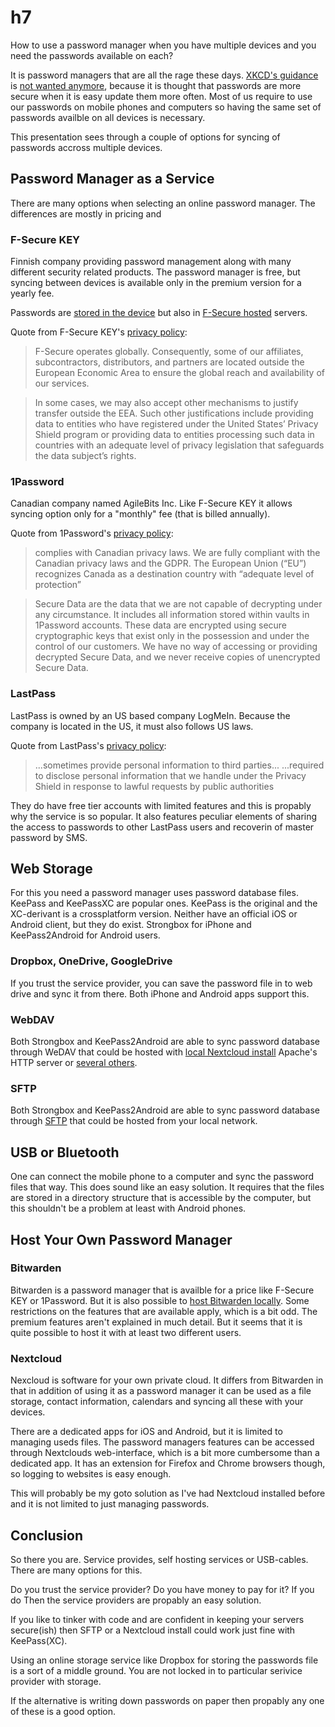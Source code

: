 # h7

How to use a password manager when you have multiple devices and you need the
passwords available on each? 

It is password managers that are all the rage these days. [XKCD's guidance][8] is
[not wanted anymore][7], because it is thought that passwords are more secure
when it is easy update them more often. Most of us require to use our passwords
on mobile phones and computers so having the same set of passwords availble on
all devices is necessary.

This presentation sees through a couple of options for syncing of
passwords accross multiple devices.

## Password Manager as a Service

There are many options when selecting an online password manager. The
differences are mostly in pricing and 

### F-Secure KEY

Finnish company providing password management along with many different security
related products. The password manager is free, but syncing between devices is 
available only in the premium version for a yearly fee.

Passwords are [stored in the device][2] but also in [F-Secure hosted][3]
servers.

Quote from F-Secure KEY's [privacy policy][3]:

> F-Secure operates globally. Consequently, some of our affiliates,
> subcontractors, distributors, and partners are located outside the European
> Economic Area to ensure the global reach and availability of our services.

> In some cases, we may also accept other mechanisms to justify transfer outside
> the EEA. Such other justifications include providing data to entities who have
> registered under the United States’ Privacy Shield program or providing data
> to entities processing such data in countries with an adequate level of
> privacy legislation that safeguards the data subject’s rights.

### 1Password

Canadian company named AgileBits Inc. Like F-Secure KEY it allows syncing option
only for a "monthly" fee (that is billed annually).

Quote from 1Password's [privacy policy][10]:

> complies with Canadian privacy laws. We are fully compliant with the Canadian
> privacy laws and the GDPR. The European Union (“EU”) recognizes Canada as a
> destination country with “adequate level of protection”

> Secure Data are the data that we are not capable of decrypting under any
> circumstance. It includes all information stored within vaults in 1Password
> accounts. These data are encrypted using secure cryptographic keys that exist
> only in the possession and under the control of our customers. We have no way
> of accessing or providing decrypted Secure Data, and we never receive copies
> of unencrypted Secure Data.

### LastPass

LastPass is owned by an US based company LogMeIn. Because the company is
located in the US, it must also follows US laws.

Quote from LastPass's [privacy policy][9]:

> ...sometimes provide personal information to third parties...
> ...required to disclose personal information that we handle under the Privacy
> Shield in response to lawful requests by public authorities

They do have free tier accounts with limited features and this is propably why
the service is so popular. It also features peculiar elements of sharing the
access to passwords to other LastPass users and recoverin of master password by
SMS.

## Web Storage

For this you need a password manager uses password database files. KeePass
and KeePassXC are popular ones. KeePass is the original and the XC-derivant is a
crossplatform version. Neither have an official iOS or Android client, but they
do exist. Strongbox for iPhone and KeePass2Android for Android users.

### Dropbox, OneDrive, GoogleDrive

If you trust the service provider, you can save the password file in to web
drive and sync it from there. Both iPhone and Android apps support this.

### WebDAV

Both Strongbox and KeePass2Android are able to sync password database through
WeDAV that could be hosted with [local Nextcloud install][5] Apache's HTTP
server or [several others][11].

### SFTP

Both Strongbox and KeePass2Android are able to sync password database through
[SFTP][12] that could be hosted from your local network.

## USB or Bluetooth

One can connect the mobile phone to a computer and sync the password files
that way. This does sound like an easy solution. It requires that the files are
stored in a directory structure that is accessible by the computer, but this
shouldn't be a problem at least with Android phones.

## Host Your Own Password Manager

### Bitwarden

Bitwarden is a password manager that is availble for a price like F-Secure KEY
or 1Password. But it is also possible to [host Bitwarden locally][6]. Some
restrictions on the features that are available apply, which is a bit odd. The
premium features aren't explained in much detail. But it seems that it is
quite possible to host it with at least two different users.

### Nextcloud

Nexcloud is software for your own private cloud. It differs from Bitwarden in
that in addition of using it as a password manager it can be used as a file
storage, contact information, calendars and syncing all these with your devices.

There are a dedicated apps for iOS and Android, but it is limited to managing
useds files. The password managers features can be accessed through Nextclouds
web-interface, which is a bit more cumbersome than a dedicated app. It has an
extension for Firefox and Chrome browsers though, so logging to websites is easy
enough.

This will probably be my goto solution as I've had Nextcloud installed before
and it is not limited to just managing passwords.

## Conclusion

So there you are. Service provides, self hosting services or USB-cables. There
are many options for this.

Do you trust the service provider? Do you have money to pay for it? If you do
Then the service providers are propably an easy solution.

If you like to tinker with code and are confident in keeping your servers
secure(ish) then SFTP or a Nextcloud install could work just fine with
KeePass(XC).

Using an online storage service like Dropbox for storing the passwords file is a
sort of a middle ground. You are not locked in to particular serivice provider
with storage.

If the alternative is writing down passwords on paper then propably any one of
these is a good option.

[1]: https://nextcloud.com/
[2]: https://help.f-secure.com/product.html#home/key/Multi-platform/en/concept_F182815205474D239A2548F7942AF0EB-Multi-platform-en
[3]: https://www.f-secure.com/en/legal/privacy/consumer/key
[4]: https://apps.apple.com/us/app/nextcloud/id1125420102
[5]: https://docs.nextcloud.com/server/18/user_manual/files/access_webdav.html
[6]: https://bitwarden.com/help/article/install-on-premise/
[7]: https://diogomonica.com/2014/10/11/password-security-why-the-horse-battery-staple-is-not-correct/
[8]: https://xkcd.com/936/
[9]: https://www.logmeininc.com/legal/privacy-shield
[10]: https://1password.com/legal/privacy/
[11]: https://en.wikipedia.org/wiki/WebDAV
[12]: https://en.wikipedia.org/wiki/SSH_File_Transfer_Protocol
